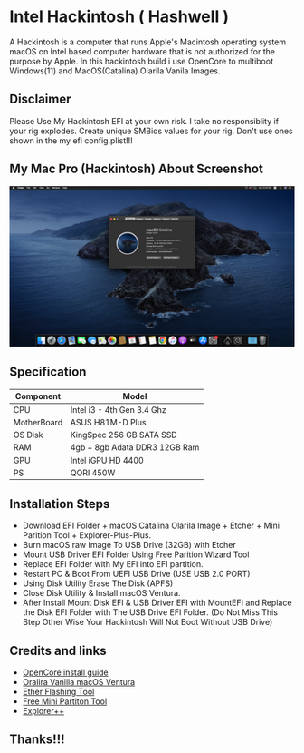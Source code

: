# Intel Hackintosh ( Hashwell )
A Hackintosh is a computer that runs Apple's Macintosh operating system macOS on Intel based computer hardware that is not authorized for the purpose by Apple. In this hackintosh build i use OpenCore to multiboot Windows(11) and MacOS(Catalina) Olarila Vanila Images.

## Disclaimer
Please Use My Hackintosh EFI at your own risk. I take no responsiblity if your rig explodes. Create unique SMBios values for your rig. Don't use ones shown in the my efi config.plist!!!

## My Mac Pro (Hackintosh) About Screenshot
<img src="screenshot/1.png" alt="3.png"/>

## Specification

| Component        | Model                                              |
| ---------------- | ---------------------------------------------------|
| CPU              | Intel i3 - 4th Gen 3.4 Ghz                           |
| MotherBoard      | ASUS H81M-D Plus                                   |
| OS Disk          | KingSpec 256 GB SATA SSD                           |
| RAM              | 4gb + 8gb Adata DDR3 12GB Ram                      |
| GPU              | Intel iGPU HD 4400                                 |
| PS   	           | QORI 450W    		                                  |


## Installation Steps

* Download EFI Folder + macOS Catalina Olarila Image + Etcher + Mini Parition Tool + Explorer-Plus-Plus.
* Burn macOS raw Image To USB Drive (32GB) with Etcher
* Mount USB Driver EFI Folder Using Free Parition Wizard Tool
* Replace EFI Folder with My EFI into EFI partition.
* Restart PC & Boot From UEFI USB Drive (USE USB 2.0 PORT)
* Using Disk Utility Erase The Disk (APFS)
* Close Disk Utility & Install macOS Ventura.
* After Install Mount Disk EFI & USB Driver EFI with MountEFI and Replace the Disk EFI Folder with The USB Drive EFI Folder. (Do Not Miss This Step Other Wise Your Hackintosh Will Not Boot Without USB Drive)

## Credits and links

* [OpenCore install guide](https://dortania.github.io/OpenCore-Install-Guide)
* [Oralira Vanilla macOS Ventura ](https://www.olarila.com/topic/6278-olarila-vanilla-images-macos-installer/)
* [Ether Flashing Tool](https://etcher.balena.io)
* [Free Mini Partiton Tool](https://www.partitionwizard.com/free-partition-manager.html)
* [Explorer++](https://explorerplusplus.com/download)

## Thanks!!!
